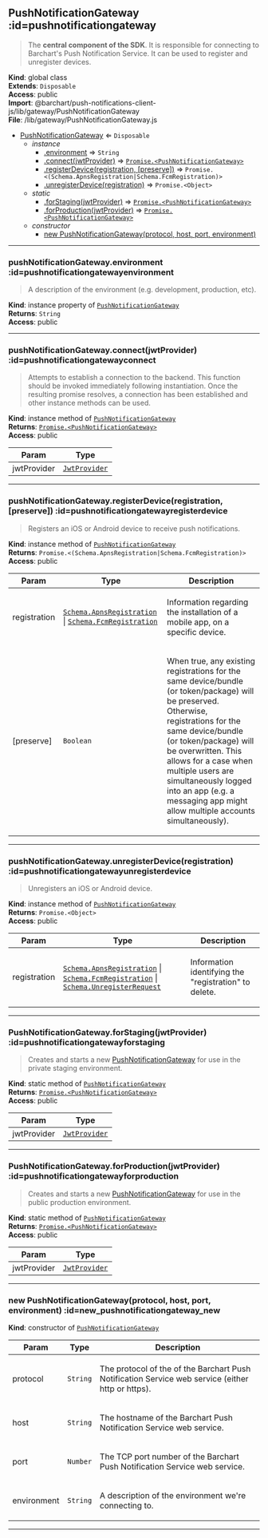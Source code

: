 ## PushNotificationGateway :id=pushnotificationgateway
> The <strong>central component of the SDK</strong>. It is responsible for connecting to Barchart's
> Push Notification Service. It can be used to register and unregister devices.

**Kind**: global class  
**Extends**: <code>Disposable</code>  
**Access**: public  
**Import**: @barchart/push-notifications-client-js/lib/gateway/PushNotificationGateway  
**File**: /lib/gateway/PushNotificationGateway.js  

* [PushNotificationGateway](#PushNotificationGateway) ⇐ <code>Disposable</code>
    * _instance_
        * [.environment](#PushNotificationGatewayenvironment) ⇒ <code>String</code>
        * [.connect(jwtProvider)](#PushNotificationGatewayconnect) ⇒ [<code>Promise.&lt;PushNotificationGateway&gt;</code>](#PushNotificationGateway)
        * [.registerDevice(registration, [preserve])](#PushNotificationGatewayregisterDevice) ⇒ <code>Promise.&lt;(Schema.ApnsRegistration\|Schema.FcmRegistration)&gt;</code>
        * [.unregisterDevice(registration)](#PushNotificationGatewayunregisterDevice) ⇒ <code>Promise.&lt;Object&gt;</code>
    * _static_
        * [.forStaging(jwtProvider)](#PushNotificationGatewayforStaging) ⇒ [<code>Promise.&lt;PushNotificationGateway&gt;</code>](#PushNotificationGateway)
        * [.forProduction(jwtProvider)](#PushNotificationGatewayforProduction) ⇒ [<code>Promise.&lt;PushNotificationGateway&gt;</code>](#PushNotificationGateway)
    * _constructor_
        * [new PushNotificationGateway(protocol, host, port, environment)](#new_PushNotificationGateway_new)


* * *

### pushNotificationGateway.environment :id=pushnotificationgatewayenvironment
> A description of the environment (e.g. development, production, etc).

**Kind**: instance property of [<code>PushNotificationGateway</code>](#PushNotificationGateway)  
**Returns**: <code>String</code>  
**Access**: public  

* * *

### pushNotificationGateway.connect(jwtProvider) :id=pushnotificationgatewayconnect
> Attempts to establish a connection to the backend. This function should be invoked
> immediately following instantiation. Once the resulting promise resolves, a
> connection has been established and other instance methods can be used.

**Kind**: instance method of [<code>PushNotificationGateway</code>](#PushNotificationGateway)  
**Returns**: [<code>Promise.&lt;PushNotificationGateway&gt;</code>](#PushNotificationGateway)  
**Access**: public  

| Param | Type |
| --- | --- |
| jwtProvider | [<code>JwtProvider</code>](/content/sdk/lib-security?id=jwtprovider) | 


* * *

### pushNotificationGateway.registerDevice(registration, [preserve]) :id=pushnotificationgatewayregisterdevice
> Registers an iOS or Android device to receive push notifications.

**Kind**: instance method of [<code>PushNotificationGateway</code>](#PushNotificationGateway)  
**Returns**: <code>Promise.&lt;(Schema.ApnsRegistration\|Schema.FcmRegistration)&gt;</code>  
**Access**: public  

| Param | Type | Description |
| --- | --- | --- |
| registration | [<code>Schema.ApnsRegistration</code>](/content/sdk/lib-data?id=schemaapnsregistration) \| [<code>Schema.FcmRegistration</code>](/content/sdk/lib-data?id=schemafcmregistration) | <p>Information regarding the installation of a mobile app, on a specific device.</p> |
| [preserve] | <code>Boolean</code> | <p>When true, any existing registrations for the same device/bundle (or token/package) will be preserved. Otherwise, registrations for the same device/bundle (or token/package) will be overwritten. This allows for a case when multiple users are simultaneously logged into an app (e.g. a messaging app might allow multiple accounts simultaneously).</p> |


* * *

### pushNotificationGateway.unregisterDevice(registration) :id=pushnotificationgatewayunregisterdevice
> Unregisters an iOS or Android device.

**Kind**: instance method of [<code>PushNotificationGateway</code>](#PushNotificationGateway)  
**Returns**: <code>Promise.&lt;Object&gt;</code>  
**Access**: public  

| Param | Type | Description |
| --- | --- | --- |
| registration | [<code>Schema.ApnsRegistration</code>](/content/sdk/lib-data?id=schemaapnsregistration) \| [<code>Schema.FcmRegistration</code>](/content/sdk/lib-data?id=schemafcmregistration) \| [<code>Schema.UnregisterRequest</code>](/content/sdk/lib-data?id=schemaunregisterrequest) | <p>Information identifying the &quot;registration&quot; to delete.</p> |


* * *

### PushNotificationGateway.forStaging(jwtProvider) :id=pushnotificationgatewayforstaging
> Creates and starts a new [PushNotificationGateway](/content/sdk/lib-gateway?id=pushnotificationgateway) for use in the private staging environment.

**Kind**: static method of [<code>PushNotificationGateway</code>](#PushNotificationGateway)  
**Returns**: [<code>Promise.&lt;PushNotificationGateway&gt;</code>](#PushNotificationGateway)  
**Access**: public  

| Param | Type |
| --- | --- |
| jwtProvider | [<code>JwtProvider</code>](/content/sdk/lib-security?id=jwtprovider) | 


* * *

### PushNotificationGateway.forProduction(jwtProvider) :id=pushnotificationgatewayforproduction
> Creates and starts a new [PushNotificationGateway](/content/sdk/lib-gateway?id=pushnotificationgateway) for use in the public production environment.

**Kind**: static method of [<code>PushNotificationGateway</code>](#PushNotificationGateway)  
**Returns**: [<code>Promise.&lt;PushNotificationGateway&gt;</code>](#PushNotificationGateway)  
**Access**: public  

| Param | Type |
| --- | --- |
| jwtProvider | [<code>JwtProvider</code>](/content/sdk/lib-security?id=jwtprovider) | 


* * *

### new PushNotificationGateway(protocol, host, port, environment) :id=new_pushnotificationgateway_new
**Kind**: constructor of [<code>PushNotificationGateway</code>](#PushNotificationGateway)  

| Param | Type | Description |
| --- | --- | --- |
| protocol | <code>String</code> | <p>The protocol of the of the Barchart Push Notification Service web service (either http or https).</p> |
| host | <code>String</code> | <p>The hostname of the Barchart Push Notification Service web service.</p> |
| port | <code>Number</code> | <p>The TCP port number of the Barchart Push Notification Service web service.</p> |
| environment | <code>String</code> | <p>A description of the environment we're connecting to.</p> |


* * *

